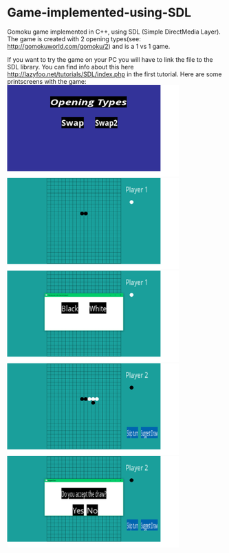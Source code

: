 # Game-implemented-using-SDL
Gomoku game implemented in C++, using SDL (Simple DirectMedia Layer). The game is created with 2 opening types(see: http://gomokuworld.com/gomoku/2) and is a 1 vs 1 game.

If you want to try the game on your PC you will have to link the file to the SDL library. You can find info about this here http://lazyfoo.net/tutorials/SDL/index.php in the first tutorial.
 Here are some printscreens with the game:
 <img src="GamePrintsreen-1.png" width="400">
  <img src="GamePrintsreen-2.png" width="400">
   <img src="GamePrintsreen-3.png" width="400" >
    <img src="GamePrintsreen-4.png" width="400" >
     <img src="GamePrintsreen-5.png" width="400">
 



